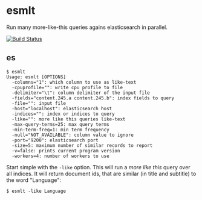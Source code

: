esmlt
=====

Run many more-like-this queries agains elasticsearch in parallel.

[![Build Status](http://img.shields.io/travis/miku/esmlt.svg?style=flat)](https://travis-ci.org/miku/esmlt)

es
-------

    $ esmlt
    Usage: esmlt [OPTIONS]
      -columns="1": which column to use as like-text
      -cpuprofile="": write cpu profile to file
      -delimiter="\t": column delimiter of the input file
      -fields="content.245.a content.245.b": index fields to query
      -file="": input file
      -host="localhost": elasticsearch host
      -indices="": index or indices to query
      -like="": more like this queries like-text
      -max-query-terms=25: max query terms
      -min-term-freq=1: min term frequency
      -null="NOT_AVAILABLE": column value to ignore
      -port="9200": elasticsearch port
      -size=5: maximum number of similar records to report
      -v=false: prints current program version
      -workers=4: number of workers to use

Start simple with the `-like` option. This will run a *more like this* query
over all indices. It will return document ids, that are similar
(in title and subtitle) to the word "Language":

    $ esmlt -like Language
